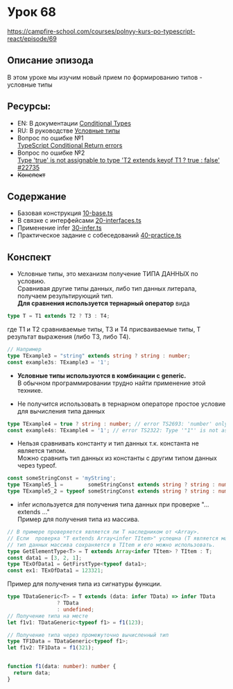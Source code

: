 # Урок 68

https://campfire-school.com/courses/polnyy-kurs-po-typescript-react/episode/69

## Описание эпизода

В этом уроке мы изучим новый прием по формированию типов - условные типы

## Ресурсы:

* EN: В документации [Conditional Types](https://www.typescriptlang.org/docs/handbook/2/conditional-types.html)
* RU: В руководстве [Условные типы](https://scriptdev.ru/guide/043/)
* Вопрос по ошибке №1   
  [TypeScript Conditional Return errors](https://stackoverflow.com/questions/58845084/typescript-conditional-return-errors)
* Вопрос по ошибке №2  
  [Type 'true' is not assignable to type 'T2 extends keyof T1 ? true : false' #22735](https://github.com/microsoft/TypeScript/issues/22735)
* ~~Конспект~~

## Содержание

* Базовая конструкция [10-base.ts](10-base.ts)
* В связке с интерфейсами  [20-interfaces.ts](20-interfaces.ts)
* Применение infer [30-infer.ts](30-infer.ts)
* Практическое задание с собеседований [40-practice.ts](40-practice.ts)

## Конспект

* Условные типы, это механизм получение ТИПА ДАННЫХ по условию.  
Сравнивая другие типы данных, либо тип данных литерала, получаем результирующий тип.  
**Для сравнения используется тернарный оператор** вида
```typescript
type T = T1 extends T2 ? T3 : T4;
```
где T1 и T2 сравниваемые типы, T3 и T4 присваиваемые типы, T результат выражения (либо T3, либо T4).
```typescript
// Например
type TExample3 = "string" extends string ? string : number;
const example3s: TExample3 = '1';
```

* **Условные типы используются в комбинации с generic.**  
В обычном программировании трудно найти применение этой технике.

* Не получится использовать в тернарном операторе простое условие для вычисления типа данных
```typescript
type TExample4 = true ? string : number; // error TS2693: 'number' only refers to a type, but is being used as a value here.
const example4s: TExample4 = '1'; // error TS2322: Type '"1"' is not assignable to type 'true'.
```

* Нельзя сравнивать константу и тип данных т.к. константа не является типом.  
  Можно сравнить тип данных из константы с другим типом данных через typeof.
```typescript
const someStringConst = 'myString';
type TExample5_1 =        someStringConst extends string ? string : number; // error TS2749: 'someStringValue' refers to a value, but is being used as a type here. Did you mean 'typeof someStringValue'?
type TExample5_2 = typeof someStringConst extends string ? string : number; // Работает
```

* infer используется для получения типа данных при проверке "... extends ..."  
  Пример для получения типа из массива.
```typescript
// В примере проверяется является ли T наследником от <Array>.
// Если  проверка "T extends Array<infer TItem>" успешна (T является массивом), то 
// тип данных массива сохраняется в TItem и его можно использовать.
type GetElementType<T> = T extends Array<infer TItem> ? TItem : T;
const data1 = [3, 2, 1];
type TExOfData1 = GetFirstType<typeof data1>;
const ex1: TExOfData1 = 123321;
```
  Пример для получения типа из сигнатуры функции.
```typescript
type TDataGeneric<T> = T extends (data: infer TData) => infer TData
                ? TData
                : undefined;
// Получение типа на месте
let f1v1: TDataGeneric<typeof f1> = f1(123);

// Получение типа через промежуточно вычисленный тип
type TF1Data = TDataGeneric<typeof f1>;
let f1v2: TF1Data = f1(321);


function f1(data: number): number {
  return data;
}

```